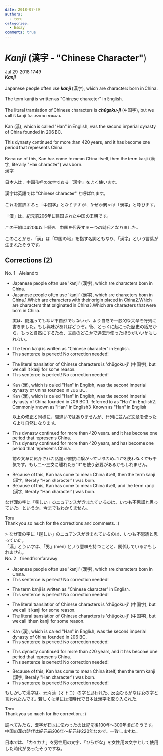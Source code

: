```yaml
---
date: 2018-07-29
authors:
  - toru
categories:
  - Essay
comments: true
---
```


# <strong><em>Kanji</strong></em> (漢字 - "Chinese Character")
<div class="date">Jul 29, 2018 17:49</div>
<div id="post"><div id="body_show_ori">
<strong><em>Kanji</strong></em><br/><br/>Japanese people often use <strong><em>kanji</em></strong> (漢字), which are characters born in China.<br/><br/>The term kanji is written as "Chinese character" in English.<br/><br/>The literal translation of Chinese characters is <strong><em>chūgoku-ji</em></strong> (中国字), but we call it kanji for some reason.<br/><br/>Kan (漢), which is called "Han" in English, was the second imperial dynasty of China founded in 206 BC.<br/><br/>This dynasty continued for more than 420 years, and it has become one period that represents China.<br/><br/>Because of this, Kan has come to mean China itself, then the term kanji (漢字, literally "Han character") was born.
</div></div>

<!-- more -->

<div id="post_ja"><div id="body_show_mo">
漢字<br/><br/>日本人は、中国発祥の文字である「漢字」をよく使います。<br/><br/>漢字は英語では "Chinese character" と呼ばれます。<br/><br/>これを直訳すると「中国字」となりますが、なぜか我々は「漢字」と呼びます。<br/><br/>「漢」は、紀元前206年に建国された中国の王朝です。<br/><br/>この王朝は420年以上続き、中国を代表する一つの時代となりました。<br/><br/>このことから、「漢」は「中国の地」を指す名詞ともなり、「漢字」という言葉が生まれたそうです。
</div></div>

## Corrections (2)
<div id="block"><div class="first_name"> No. 1　<span class="just_name">Alejandro</span></div><div id="block2">
<ul class="correction_field">
<li class="incorrect">Japanese people often use 'kanji' (漢字), which are characters born in China.</li>
<li class="corrected correct">
Japanese people often use 'kanji' (漢字), which are characters born in China.1.Which are characters with their origin placed in China2.Which are characters that originated in China3.Which are characters that were born in China. 
<p class="correction_comment">実は、間違ってもない不自然でもないが、より自然で一般的な文章を行列に書きました。もし興味があればどうぞ。後、とっくに起こった歴史の話だから、もっと自然にするため、文章のどこかで過去形使ったほうがいいかもしれない。</p>
</li>
</ul>
<ul class="correction_field">
<li class="incorrect">The term kanji is written as "Chinese character" in English.</li>
<li class="corrected perfect">This sentence is perfect! No correction needed!</li>
</ul>
<ul class="correction_field">
<li class="incorrect">The literal translation of Chinese characters is 'chūgoku-ji' (中国字), but we call it kanji for some reason.</li>
<li class="corrected perfect">This sentence is perfect! No correction needed!</li>
</ul>
<ul class="correction_field">
<li class="incorrect">Kan (漢), which is called "Han" in English, was the second imperial dynasty of China founded in 206 BC.</li>
<li class="corrected correct">
Kan (漢), which is called "Han" in English, was the second imperial dynasty of China founded in 206 BC.1. Referred to as "Han" in English2. Commonly known as "Han" in English3. Known as "Han" in English
<p class="correction_comment">以上の修正と同様に、間違いではありませんが、行列に並んだ文章を使ったらより自然になります。</p>
</li>
</ul>
<ul class="correction_field">
<li class="incorrect">This dynasty continued for more than 420 years, and it has become one period that represents China.</li>
<li class="corrected correct">
This dynasty continued for more than 420 years, and has become one period that represents China.
<p class="correction_comment">前の文章に紹介された話題が直接に繋がっているため、”It"を使わなくても平気です。もし二～三文に離れたら”It"を使う必要があるかもしれません。</p>
</li>
</ul>
<ul class="correction_field">
<li class="incorrect">Because of this, Kan has come to mean China itself, then the term kanji (漢字, literally "Han character") was born.</li>
<li class="corrected correct">
Because of this, Kan has come to mean China itself, and the term kanji (漢字, literally "Han character") was born.
</li>
</ul>
<p class="comment_small">
 なぜ漢の字に「逞しい」のニュアンスが含まれているのは、いつも不思議と思っていた。というか、今までもわかりません。
</p>

</div><div class="name"><span class="just_name">Toru</span><br>
Thank you so much for the corrections and comments. :)<br/><br/>&gt; なぜ漢の字に「逞しい」のニュアンスが含まれているのは、いつも不思議と思っていた。<br/>「漢」とうい字は、「男」(men) という意味を持つことと、関係しているかもしれません。
</div>
</div>
<div id="block"><div class="first_name"> No. 2　<span class="just_name">friendfromfaraway</span></div><div id="block2">
<ul class="correction_field">
<li class="incorrect">Japanese people often use 'kanji' (漢字), which are characters born in China.</li>
<li class="corrected perfect">This sentence is perfect! No correction needed!</li>
</ul>
<ul class="correction_field">
<li class="incorrect">The term kanji is written as "Chinese character" in English.</li>
<li class="corrected perfect">This sentence is perfect! No correction needed!</li>
</ul>
<ul class="correction_field">
<li class="incorrect">The literal translation of Chinese characters is 'chūgoku-ji' (中国字), but we call it kanji for some reason.</li>
<li class="corrected correct">
The literal translation of Chinese characters is 'chūgoku-ji' (中国字), but we call <span class="f_gray"><span class="sline">i</span></span>t<span class="f_red">hem</span> kanji for some reason.
</li>
</ul>
<ul class="correction_field">
<li class="incorrect">Kan (漢), which is called "Han" in English, was the second imperial dynasty of China founded in 206 BC.</li>
<li class="corrected perfect">This sentence is perfect! No correction needed!</li>
</ul>
<ul class="correction_field">
<li class="incorrect">This dynasty continued for more than 420 years, and it has become one period that represents China.</li>
<li class="corrected perfect">This sentence is perfect! No correction needed!</li>
</ul>
<ul class="correction_field">
<li class="incorrect">Because of this, Kan has come to mean China itself, then the term kanji (漢字, literally "Han character") was born.</li>
<li class="corrected perfect">This sentence is perfect! No correction needed!</li>
</ul>
<p class="comment_small">
 もしかして漢字は、元々漢（オトコ）の字と思われた、反面ひらがなは女の字と言われたんです。若しくは単には漢時代で日本は漢字を取り入られた.
</p>

</div><div class="name"><span class="just_name">Toru</span><br>
Thank you so much for the correction. :)<br/><br/>調べてみたら、漢字が日本に伝わったのは紀元後100年～300年頃だそうです。<br/>中国の漢の時代は紀元前206年～紀元後220年なので、一致しますね。<br/><br/>日本では、「カタカナ」を男性用の文字、「ひらがな」を女性用の文字として使用した時代があったそうですね。
</div>
</div>
